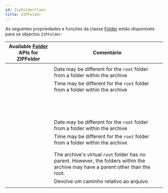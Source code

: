 ```yaml
---
id: ZipFolderClass
title: ZIPFolder
---
```



As seguintes propriedades e funções da classe [Folder](FolderClass.md) estão disponíveis para os objectos `ZIPFolder`:


| Available [Folder](FolderClass.md) APIs for ZIPFolder                                            | Comentário                                                                                                                        |
| ------------------------------------------------------------------------------------------------ | --------------------------------------------------------------------------------------------------------------------------------- |
| [<!-- INCLUDE #directory.copyTo().Syntax -->](FolderClass.md#copyto)                   |                                                                                                                                   |
| [<!-- INCLUDE #directory.creationDate.Syntax -->](FolderClass.md#creationdate)         | Date may be different for the `root` folder from a folder within the archive                                                      |
| [<!-- INCLUDE #directory.creationTime.Syntax -->](FolderClass.md#creationtime)         | Time may be different for the `root` folder from a folder within the archive                                                      |
| [<!-- INCLUDE #directory.exists.Syntax -->](FolderClass.md#exists)                     |                                                                                                                                   |
| [<!-- INCLUDE #directory.extension.Syntax -->](FolderClass.md#extension)               |                                                                                                                                   |
| [<!-- INCLUDE #directory.file().Syntax -->](FolderClass.md#file)                       |                                                                                                                                   |
| [<!-- INCLUDE #directory.files().Syntax -->](FolderClass.md#files)                     |                                                                                                                                   |
| [<!-- INCLUDE #directory.folder().Syntax -->](FolderClass.md#folder)                   |                                                                                                                                   |
| [<!-- INCLUDE #directory.folders().Syntax -->](FolderClass.md#folders)                 |                                                                                                                                   |
| [<!-- INCLUDE #directory.fullName.Syntax -->](FolderClass.md#fullname)                 |                                                                                                                                   |
| [<!-- INCLUDE #directory.getIcon().Syntax -->](FolderClass.md#geticon)                 |                                                                                                                                   |
| [<!-- INCLUDE #directory.hidden.Syntax -->](FolderClass.md#hidden)                     |                                                                                                                                   |
| [<!-- INCLUDE #directory.isAlias.Syntax -->](FolderClass.md#isalias)                   |                                                                                                                                   |
| [<!-- INCLUDE #directory.isFile.Syntax -->](FolderClass.md#isfile)                     |                                                                                                                                   |
| [<!-- INCLUDE #directory.isFolder.Syntax -->](FolderClass.md#isfolder)                 |                                                                                                                                   |
| [<!-- INCLUDE #directory.isPackage.Syntax -->](FolderClass.md#ispackage)               |                                                                                                                                   |
| [<!-- INCLUDE #directory.modificationDate.Syntax -->](FolderClass.md#modificationdate) | Date may be different for the `root` folder from a folder within the archive                                                      |
| [<!-- INCLUDE #directory.modificationTime.Syntax -->](FolderClass.md#modificationtime) | Time may be different for the `root` folder from a folder within the archive                                                      |
| [<!-- INCLUDE #directory.name.Syntax -->](FolderClass.md#name)                         |                                                                                                                                   |
| [<!-- INCLUDE #directory.original.Syntax -->](FolderClass.md#original)                 |                                                                                                                                   |
| [<!-- INCLUDE #directory.parent.Syntax -->](FolderClass.md#parent)                     | The archive's virtual `root` folder has no parent. However, the folders within the archive may have a parent other than the root. |
| [<!-- INCLUDE #directory.path.Syntax -->](FolderClass.md#path)                         | Devolve um caminho relativo ao arquivo                                                                                            |
| [<!-- INCLUDE #directory.platformPath.Syntax -->](FolderClass.md#platformpath)         |                                                                                                                                   |
